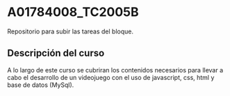 # A01784008_TC2005B
Repositorio para subir las tareas del bloque.

## Descripción del curso

A lo largo de este curso se cubriran los contenidos necesarios para llevar 
a cabo el desarrollo de un videojuego con el uso de javascript, css, html 
y base de datos (MySql).
